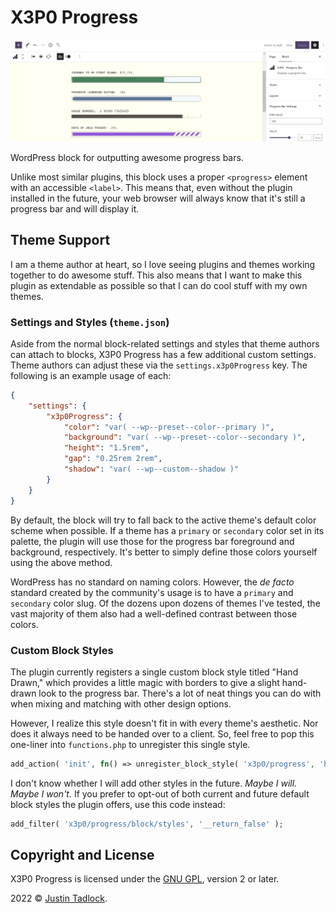 # X3P0 Progress

![Progress bars shown in the WordPress content canvas.](/assets/banner-1544x500.png)

WordPress block for outputting awesome progress bars.

Unlike most similar plugins, this block uses a proper `<progress>` element with an accessible `<label>`.  This means that, even without the plugin installed in the future, your web browser will always know that it's still a progress bar and will display it.

## Theme Support

I am a theme author at heart, so I love seeing plugins and themes working together to do awesome stuff.  This also means that I want to make this plugin as extendable as possible so that I can do cool stuff with my own themes.

### Settings and Styles (`theme.json`)

Aside from the normal block-related settings and styles that theme authors can attach to blocks, X3P0 Progress has a few additional custom settings.  Theme authors can adjust these via the `settings.x3p0Progress` key.  The following is an example usage of each:

```json
{
	"settings": {
		"x3p0Progress": {
			"color": "var( --wp--preset--color--primary )",
			"background": "var( --wp--preset--color--secondary )",
			"height": "1.5rem",
			"gap": "0.25rem 2rem",
			"shadow": "var( --wp--custom--shadow )"
		}
	}
}
```

By default, the block will try to fall back to the active theme's default color scheme when possible.  If a theme has a `primary` or `secondary` color set in its palette, the plugin will use those for the progress bar foreground and background, respectively.  It's better to simply define those colors yourself using the above method.

WordPress has no standard on naming colors.  However, the _de facto_ standard created by the community's usage is to have a `primary` and `secondary` color slug.  Of the dozens upon dozens of themes I've tested, the vast majority of them also had a well-defined contrast between those colors.

### Custom Block Styles

The plugin currently registers a single custom block style titled "Hand Drawn," which provides a little magic with borders to give a slight hand-drawn look to the progress bar.  There's a lot of neat things you can do with when mixing and matching with other design options.

However, I realize this style doesn't fit in with every theme's aesthetic.  Nor does it always need to be handed over to a client.  So, feel free to pop this one-liner into `functions.php` to unregister this single style.

```php
add_action( 'init', fn() => unregister_block_style( 'x3p0/progress', 'hand-drawn' ) );
```

I don't know whether I will add other styles in the future.  _Maybe I will.  Maybe I won't._  If you prefer to opt-out of both current and future default block styles the plugin offers, use this code instead:

```php
add_filter( 'x3p0/progress/block/styles', '__return_false' );
```

## Copyright and License

X3P0 Progress is licensed under the [GNU GPL](http://www.gnu.org/licenses/old-licenses/gpl-2.0.html), version 2 or later.

2022 &copy; [Justin Tadlock](https://justintadlock.com).
